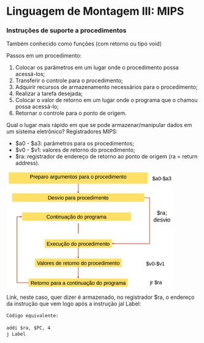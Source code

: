 # Linguagem de Montagem III: MIPS

### Instruções de suporte a procedimentos
Também conhecido como funções (com retorno ou tipo void)

Passos em um procedimento:
1. Colocar os parâmetros em um lugar onde o procedimento possa acessá-los;
2. Transferir o controle para o procedimento;
3. Adquirir recursos de armazenamento necessários para o procedimento;
4. Realizar a tarefa desejada;
5. Colocar o valor de retorno em um lugar onde o programa que o chamou possa acessá-lo;
6. Retornar o controle para o ponto de origem.

Qual o lugar mais rápido em que se pode armazenar/manipular dados em um sistema eletrônico?
Registradores MIPS:
* $a0 - $a3: parâmetros para os procedimentos;
* $v0 - $v1: valores de retorno do procedimento;
* $ra: registrador de endereço de retorno ao ponto de origem (ra = return address).

![image](/Image/Instru%C3%A7%C3%B5es%20de%20suporte%20a%20procedimentos.png)

Link, neste caso, quer dizer é armazenado, no registrador $ra, o endereço da instrução que vem logo após a instrução jal Label:

    Código equivalente:

    addi $ra, $PC, 4
    j Label

